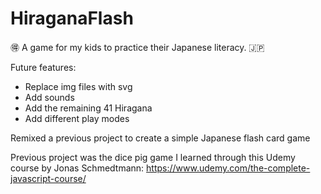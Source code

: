 # HiraganaFlash
:ideograph_advantage: A game for my kids to practice their Japanese literacy. :jp:

Future features:
- Replace img files with svg
- Add sounds 
- Add the remaining 41 Hiragana
- Add different play modes

Remixed a previous project to create a simple Japanese flash card game

Previous project was the dice pig game I learned through this Udemy course by Jonas Schmedtmann: https://www.udemy.com/the-complete-javascript-course/

